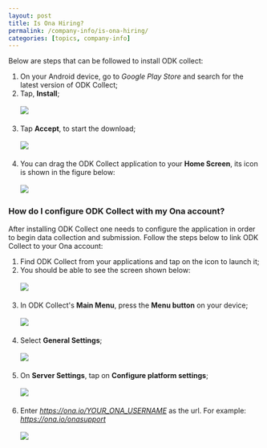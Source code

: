```yaml
---
layout: post
title: Is Ona Hiring?
permalink: /company-info/is-ona-hiring/
categories: [topics, company-info]
---
```



Below are steps that can be followed to install ODK collect:

1. On your Android device, go to _Google Play Store_ and search for the latest version of ODK Collect; 
1. Tap, **Install**;
<br><br>
![](https://farm3.staticflickr.com/2942/15331400432_9b1cd823fc.jpg)
<br><br>
1. Tap **Accept**,  to start the download;
<br><br>
![](https://farm4.staticflickr.com/3895/15144934539_0deee72179.jpg)
<br><br>
1. You can drag the ODK Collect application to your **Home Screen**, its icon is shown in the figure below:
<br><br>
![](https://farm4.staticflickr.com/3846/15145118638_be262cffdc_s.jpg)

### <span id="configure-odk-collect"></span>How do I configure ODK Collect with my Ona account?

After installing ODK Collect one needs to configure the application in order to begin data collection and submission. Follow the steps below to link ODK Collect to your Ona account:

1. Find ODK Collect from your applications and tap on the icon to launch it;
1. You should be able to see the screen shown below: 
<br><br>
![](https://farm3.staticflickr.com/2943/15308672496_ea49ec05cf.jpg)
<br><br>
1. In ODK Collect's **Main Menu**, press the **Menu button** on your device;
<br><br>
![](https://farm4.staticflickr.com/3845/15331402012_00d14c9492.jpg)
<br><br>
1. Select **General Settings**;
<br><br>
![](https://farm4.staticflickr.com/3882/15331394792_d3fce68232.jpg)
<br><br>
1. On **Server Settings**, tap on **Configure platform settings**;
<br><br>
![](https://farm4.staticflickr.com/3850/15144985540_0f60e4f4b7.jpg)
<br><br>
1. Enter _https://ona.io/YOUR_ONA_USERNAME_ as the url. For example: _https://ona.io/onasupport_
<br><br>
![](https://farm3.staticflickr.com/2942/15144944569_c961427ffc.jpg)
<br><br>